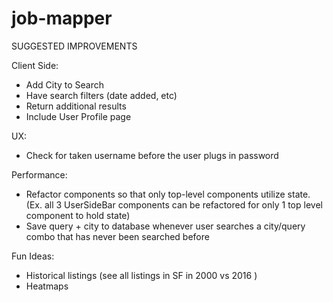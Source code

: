 # job-mapper

SUGGESTED IMPROVEMENTS

Client Side:
- Add City to Search
- Have search filters (date added, etc)
- Return additional results
- Include User Profile page


UX:
- Check for taken username before the user plugs in password


Performance:
- Refactor components so that only top-level components utilize state. (Ex. all 3 UserSideBar components can be refactored for only 1 top level component to hold state)
- Save query + city to database whenever user searches a city/query combo that has never been searched before


Fun Ideas:
- Historical listings (see all listings in SF in 2000 vs 2016 )
- Heatmaps

